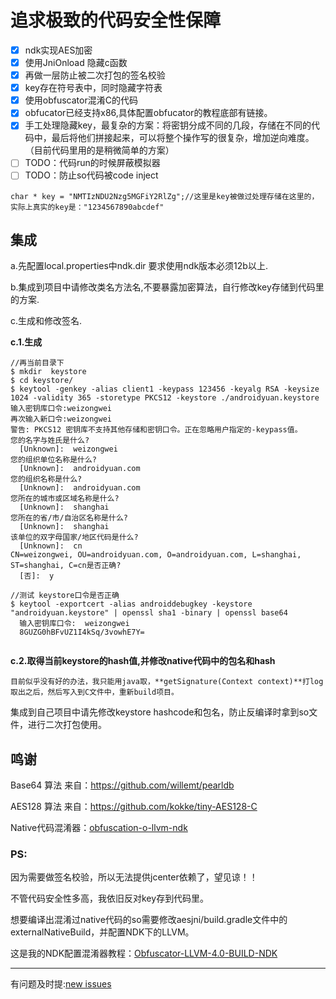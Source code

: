 # 追求极致的代码安全性保障 
- [x] ndk实现AES加密
- [x] 使用JniOnload 隐藏c函数
- [x] 再做一层防止被二次打包的签名校验
- [x] key存在符号表中，同时隐藏字符表
- [x] 使用obfuscator混淆C的代码
- [x]  obfucator已经支持x86,具体配置obfucator的教程底部有链接。
- [x] 手工处理隐藏key，最复杂的方案：将密钥分成不同的几段，存储在不同的代码中，最后将他们拼接起来，可以将整个操作写的很复杂，增加逆向难度。（目前代码里用的是稍微简单的方案）
- [ ] TODO：代码run的时候屏蔽模拟器
- [ ] TODO：防止so代码被code inject
```
char * key = "NMTIzNDU2Nzg5MGFiY2RlZg";//这里是key被做过处理存储在这里的，实际上真实的key是："1234567890abcdef"
```
## 集成

a.先配置local.properties中ndk.dir 要求使用ndk版本必须12b以上.

b.集成到项目中请修改类名方法名,不要暴露加密算法，自行修改key存储到代码里的方案.

c.生成和修改签名.

**c.1.生成**
```
//再当前目录下
$ mkdir  keystore
$ cd keystore/
$ keytool -genkey -alias client1 -keypass 123456 -keyalg RSA -keysize 1024 -validity 365 -storetype PKCS12 -keystore ./androidyuan.keystore
输入密钥库口令:weizongwei
再次输入新口令:weizongwei
警告: PKCS12 密钥库不支持其他存储和密钥口令。正在忽略用户指定的-keypass值。
您的名字与姓氏是什么?
  [Unknown]:  weizongwei
您的组织单位名称是什么?
  [Unknown]:  androidyuan.com
您的组织名称是什么?
  [Unknown]:  androidyuan.com
您所在的城市或区域名称是什么?
  [Unknown]:  shanghai
您所在的省/市/自治区名称是什么?
  [Unknown]:  shanghai
该单位的双字母国家/地区代码是什么?
  [Unknown]:  cn
CN=weizongwei, OU=androidyuan.com, O=androidyuan.com, L=shanghai, ST=shanghai, C=cn是否正确?
  [否]:  y

//测试 keystore口令是否正确
$ keytool -exportcert -alias androiddebugkey -keystore   "androidyuan.keystore" | openssl sha1 -binary | openssl base64
  输入密钥库口令:  weizongwei
  8GUZG0hBFvUZ1I4kSq/3vowhE7Y=


```

**c.2.取得当前keystore的hash值,并修改native代码中的包名和hash**

    目前似乎没有好的办法，我只能用java取，**getSignature(Context context)**打log取出之后，然后写入到C文件中，重新build项目。
    
  集成到自己项目中请先修改keystore hashcode和包名，防止反编译时拿到so文件，进行二次打包使用。
## 鸣谢

Base64 算法 来自：https://github.com/willemt/pearldb

AES128 算法 来自：https://github.com/kokke/tiny-AES128-C

Native代码混淆器：[obfuscation-o-llvm-ndk](https://fuzion24.github.io/android/obfuscation/ndk/llvm/o-llvm/2014/07/27/android-obfuscation-o-llvm-ndk)



### PS:
因为需要做签名校验，所以无法提供jcenter依赖了，望见谅！！

不管代码安全性多高，我依旧反对key存到代码里。


想要编译出混淆过native代码的so需要修改aesjni/build.gradle文件中的externalNativeBuild，并配置NDK下的LLVM。

这是我的NDK配置混淆器教程：[Obfuscator-LLVM-4.0-BUILD-NDK](https://github.com/weizongwei5/Obfuscator-LLVM-4.0-BUILD-NDK)

-------------------

有问题及时提:[new issues](https://github.com/weizongwei5/AESJniEncrypt/issues/new)
